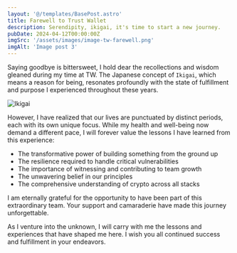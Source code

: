 ```yaml
---
layout: '@/templates/BasePost.astro'
title: Farewell to Trust Wallet
description: Serendipity, ikigai, it's time to start a new journey.
pubDate: 2024-04-12T00:00:00Z
imgSrc: '/assets/images/image-tw-farewell.png'
imgAlt: 'Image post 3'
---
```


Saying goodbye is bittersweet, I hold dear the recollections and wisdom gleaned during my time at TW. The Japanese concept of `Ikigai`, which means a reason for being, resonates profoundly with the state of fulfillment and purpose I experienced throughout these years.

![Ikigai](https://imageio.forbes.com/blogs-images/chrismyers/files/2018/02/ikigai-1.jpg?format=jpg&width=1440)

However, I have realized that our lives are punctuated by distinct periods, each with its own unique focus. While my health and well-being now demand a different pace, I will forever value the lessons I have learned from this experience:

- The transformative power of building something from the ground up
- The resilience required to handle critical vulnerabilities
- The importance of witnessing and contributing to team growth
- The unwavering belief in our principles
- The comprehensive understanding of crypto across all stacks

I am eternally grateful for the opportunity to have been part of this extraordinary team. Your support and camaraderie have made this journey unforgettable.

As I venture into the unknown, I will carry with me the lessons and experiences that have shaped me here. I wish you all continued success and fulfillment in your endeavors.

